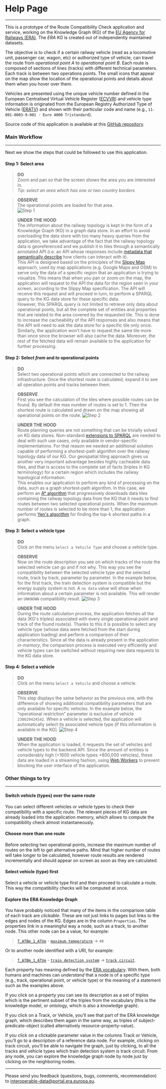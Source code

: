 # Help Page

---------------
This is a prototype of the Route Compatibility Check application and service,
working on the Knowledge Graph (KG) of the [EU Agency for Railways (ERA)](https://www.era.europa.eu).
The _ERA KG_ is created out of independently maintained datasets.

The objective is to check if a certain railway vehicle (read as a locomotive unit, passenger car, wagon, etc) or authorized type of vehicle, can travel the route from _operational point A_ to _operational point B_. Each route is composed of sections of lines (tracks) with different technical parameters. Each track is between two operations points. The small icons that appear on the map show the location of the operational points and details about them when you hover over them.

Vehicles are presented using the unique vehicle number defined in the European Centralised Virtual Vehicle Register ([ECVVR](https://www.era.europa.eu/registers_en#ecvvr)) and vehicle type information is originated from the European Registry Authorized Type of Vehicle ([ERATV](https://eratv.era.europa.eu/)) and shown with their particular code and name (e.g., `11-001-0003-9-001 - Euro 4000 Tristandard`).

Source code of this application is available at this [GitHub repository](https://github.com/julianrojas87/era-compatibility-check).

### Main Workflow

---------------
Next we show the steps that could be followed to use this application.

#### Step 1: Select area

> **DO**\
Zoom and pan so that the screen shows the area you are interested in.\
_Tip: select an area which has one or two country borders_

> **OBSERVE**\
The operational points are loaded for that area.\
![Step 1](img/step1.gif)

> **UNDER THE HOOD**\
The information about the railway topology is kept in the form of a Knowledge Graph (KG) in a graph data store. In an effort to avoid overloading the data store with too many heavy queries from the application, we take advantage of the fact that the railway topology data is georeferenced and we publish it in tiles through a semantically annotated API (i.e. an API whose responses include [metadata that semantically describe](https://www.hydra-cg.com/spec/latest/core/) how clients can interact with it).
\
This API is designed based on the principles of the [Slippy Map](https://en.wikipedia.org/wiki/Tiled_web_map) approach, used by map applications (e.g. Google Maps and OSM) to serve only the data of a specific region that an application is trying to visualize. This means that when you pan or zoom on the map, the application will request to the API the data for the region seen in your screen, according to the Slippy Map specification. The API will receive this request and will proceed in turn, to perform a SPARQL query to the KG data store for these specific data.
\
However, this SPARQL query is not limited to retrieve only data about operational points, but all the complete set of entities and properties that are related to the area covered by the requested tile. This is done to increase the cacheability of the API responses and also means that the API will need to ask the data store for a specific tile only once. Similarly, the application won’t have to request the same tile more than once since the browser will also cache the data. Moreover, the rest of the fetched data will remain available to the application for further processing.

#### Step 2: Select _from_ and _to_ operational points

> **DO**\
Select two operational points which are connected to the railway infrastructure. Once the shortest route is calculated, expand it to see all operation points and tracks between them.

> **OBSERVE**\
First you see the calculation of the tiles where possible routes can be found. By default the max number of routes is set to 1. Then the shortest route is calculated and drawn on the map showing all operational points on the route.
![Step 2](img/step2.gif)

> **UNDER THE HOOD**\
Route planning queries are not something that can be trivially solved on KG data stores. Non-standard [extensions to SPARQL](https://www.stardog.com/blog/a-path-of-our-own/) are needed to deal with such use cases, only available in vendor-specific implementations. For that reason we needed an additional solution capable of performing a shortest-path algorithm over the railway topology data of our KG. Our geospatial tiling approach gives us another very important advantage besides highly cacheable data tiles, and that is access to the complete set of facts (triples in KG terminology) for a certain region which includes the railway topological information.
\
This enables our application to perform any kind of processing on the data, such as a graph shortest-path algorithm. In this case, we perform an [A* algorithm](https://en.wikipedia.org/wiki/A*_search_algorithm) that progressively downloads data tiles containing the railway topology data from the KG that it needs to find routes between two selected operational points. When the maximum number of routes is selected to be more than 1, the application performs [Yen's algorithm](https://en.wikipedia.org/wiki/Yen%27s_algorithm) for finding the top-k shortest paths in a graph.

#### Step 3: Select a vehicle type

> **DO**\
Click on the menu `Select a Vehicle Type` and choose a vehicle type.

> **OBSERVE**\
Now on the route description you see on which tracks of the route the selected vehicle can go and if not why. This way you see the compatibility between the selected vehicle type and the selected route, track by track, parameter by parameter. In the example below, for the first track, the train detection system is compatible but the energy supply system is not. A `no data` value will show when information about a certain parameter is not available. This will render an `UNKNOWN` compatibility result.
![Step 3](img/step3.gif)

> **UNDER THE HOOD**\
During the route calculation process, the application fetches all the data (KG's triples) associated with every single operational point and track of the found route(s). Thanks to this it is possible to select any vehicle type (whose data were fetched from the start during application loading) and perform a comparison of their characteristics. Since all the data is already present in the application _in-memory_, the comparison process is executed very efficiently and vehicle types can be switched without requiring new data requests to the KG data store.

#### Step 4: Select a vehicle

> **DO**\
Click on the menu `Select a Vehicle` and choose a vehicle.

> **OBSERVE**\
This step displays the same behavior as the previous one, with the difference of showing additional compatibility parameters that are only available for specific vehicles. In the example below, the “operational restriction” parameter is exclusive of vehicle `238029424542`. When a vehicle is selected, the application will automatically select its associated vehicle type (if this information is available in the KG).
![Step 4](img/step4.gif)

> **UNDER THE HOOD**\
When the application is loaded, it requests the set of vehicles and vehicle types to the backend API. Since the amount of entities is considerably high (+1600 vehicle types +800,000 vehicles), these data are loaded in a streaming fashion, using [Web Workers](https://developer.mozilla.org/en-US/docs/Web/API/Web_Workers_API) to prevent blocking the user interface of the application.

### Other things to try

---------------

#### Switch vehicle (types) over the same route

You can select different vehicles or vehicle types to check their compatibility with a specific route. The relevant pieces of KG data are already loaded into the application memory, which allows to compute the compatibility check almost instantaneously.

#### Choose more than one route

Before selecting two operational points, increase the maximum number of routes on the left to get alternative paths. Mind that higher number of routes will take longer to be calculated, however route results are rendered incrementally and should appear on screen as soon as they are calculated.

#### Select vehicle (type) first

Select a vehicle or vehicle type first and then proceed to calculate a route. This way the compatibility checks will be computed at once.

#### Explore the ERA Knowledge Graph

You have probably noticed that many of the items in the comparison table of each track are _clickable_. These are not just links to pages but links to the edges and nodes of the KG. Edges are in the column `Properties`. The properties link in a meaningful way a node, such as a track, to another node. This other node can be a value, for example:

> [`T_ATBm_1_ATUe`](https://linked.ec-dataplatform.eu/describe/?url=http%3A%2F%2Fera.europa.eu%2Fimplementation%23T_ATBm_1_ATUe) - [`maximum temperature`](https://linked.ec-dataplatform.eu/describe/?url=http%3A%2F%2Fera.europa.eu%2Fns%23maximumTemperature) -> `40`

Or to another node identified with a URI, for example:

> [`T_ATBm_1_ATUe`](https://linked.ec-dataplatform.eu/describe/?url=http%3A%2F%2Fera.europa.eu%2Fimplementation%23T_ATBm_1_ATUe) - [`train detection system`](https://linked.ec-dataplatform.eu/describe/?url=http%3A%2F%2Fera.europa.eu%2Fns%23trainDetectionSystem) -> [`track circuit`](https://linked.ec-dataplatform.eu/describe/?url=http%3A%2F%2Fera.europa.eu%2Fconcepts%2Ftrain-detection%23track_circuit).

Each property has meaning defined by the [ERA vocabulary](http://era.ilabt.imec.be/era-vocabulary/index-en.html). With them, both humans and machines can _understand_ that a node is of a specific type (e.g., track, operational point, or vehicle type) or the meaning of a statement such as the examples above.

If you click on a property you can see its description as a set of triples which is the pertinent subset of the triples from the vocabulary (this is the knowledge model, or ontology, which is also a knowledge graph).

If you click on a Track, or Vehicle, you’ll see that part of the ERA knowledge graph, which describes them again in the same way, as triples of subject-predicate-object (called alternatively resource-property-value).

If you click on a clickable parameter value in the columns Track or Vehicle, you’ll go to a description of a reference data node. For example, clicking on track circuit, you’ll be able to navigate the graph, just by clicking, to all the tracks and vehicle types which train detection system is track circuit. From any node, you can explore the knowledge graph node by node just by clicking on the neighboring nodes.

---------------

Please send you feedback (questions, bugs, comments, recommendation) to [interoperable-data@portal.era.europa.eu](mailto:interoperable-data@portal.era.europa.eu).
